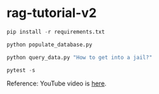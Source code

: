 # rag-tutorial-v2

```python
pip install -r requirements.txt
```

```python
python populate_database.py
```

```python
python query_data.py "How to get into a jail?"
```

```python
pytest -s
```

Reference: YouTube video is [here](https://youtu.be/2TJxpyO3ei4?si=-SGJKXHWVihMk8WY).